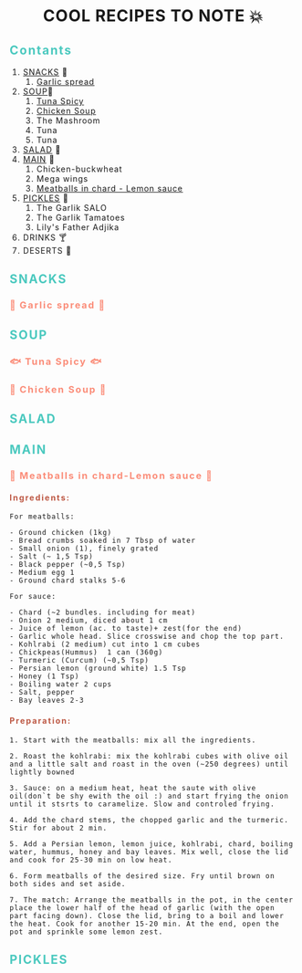<style>
    * {
        letter-spacing: 1px;
    }

    h1 {
        text-align: center;
    }

    h2 {
        letter-spacing: 2px;
        color: #4BC9BF;
    }

    h3 {
        letter-spacing: 2px;
        color: #FB8D79;
    }

     h4 {
        letter-spacing: 2px;
        color: #BD5844;
    }
    
</style>

# COOL RECIPES TO NOTE :boom:

## Contants

1. [SNACKS](#snacks) :rice_cracker:
    1. [Garlic spread](#garlic-spread)
2. [SOUP](#soup):stew:
    1. [Tuna Spicy](#tuna-spicy)
    2. [Chicken Soup](#🐥-chicken-soup-🐥)
    3. The Mashroom
    4. Tuna
    5. Tuna
3. [SALAD](#salad) :green_apple:
4. [MAIN](#main) :poultry_leg:
    1. Chicken-buckwheat
    2. Mega wings
    3. [Meatballs in chard - Lemon sauce](#🍋-meatballs-in-chard-lemon-sauce-🍋)
5. [PICKLES](#pickles) :tomato: 
    1. The Garlik SALO
    2. The Garlik Tamatoes
    3. Lily's Father Adjika
6. DRINKS :cocktail: 
7. DESERTS :doughnut:

## SNACKS 

### :herb: Garlic spread :herb:

## SOUP 

### :fish: Tuna Spicy :fish:
### :hatched_chick: Chicken Soup :hatched_chick:

## SALAD 

## MAIN 

### :lemon: Meatballs in chard-Lemon sauce :lemon:

#### Ingredients:
    For meatballs:

    - Ground chicken (1kg)
    - Bread crumbs soaked in 7 Tbsp of water
    - Small onion (1), finely grated
    - Salt (~ 1,5 Tsp)
    - Black pepper (~0,5 Tsp)
    - Medium egg 1
    - Ground chard stalks 5-6

    For sauce:
    
    - Chard (~2 bundles. including for meat)
    - Onion 2 medium, diced about 1 cm
    - Juice of lemon (ac. to taste)+ zest(for the end)
    - Garlic whole head. Slice crosswise and chop the top part.
    - Kohlrabi (2 medium) cut into 1 cm cubes
    - Chickpeas(Hummus)  1 can (360g)
    - Turmeric (Curcum) (~0,5 Tsp)
    - Persian lemon (ground white) 1.5 Tsp
    - Honey (1 Tsp)
    - Boiling water 2 cups
    - Salt, pepper
    - Bay leaves 2-3
#### Preparation:
    1. Start with the meatballs: mix all the ingredients.

    2. Roast the kohlrabi: mix the kohlrabi cubes with olive oil and a little salt and roast in the oven (~250 degrees) until lightly bowned

    3. Sauce: on a medium heat, heat the saute with olive oil(don`t be shy ewith the oil :) and start frying the onion until it stsrts to caramelize. Slow and controled frying.

    4. Add the chard stems, the chopped garlic and the turmeric. Stir for about 2 min.

    5. Add a Persian lemon, lemon juice, kohlrabi, chard, boiling water, hummus, honey and bay leaves. Mix well, close the lid and cook for 25-30 min on low heat.

    6. Form meatballs of the desired size. Fry until brown on both sides and set aside.

    7. The match: Arrange the meatballs in the pot, in the center place the lower half of the head of garlic (with the open part facing down). Close the lid, bring to a boil and lower the heat. Cook for another 15-20 min. At the end, open the pot and sprinkle some lemon zest.



## PICKLES 

